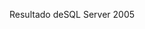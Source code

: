 <span data-ttu-id="7216c-101">Resultado de</span><span class="sxs-lookup"><span data-stu-id="7216c-101">SQL Server 2005</span></span>